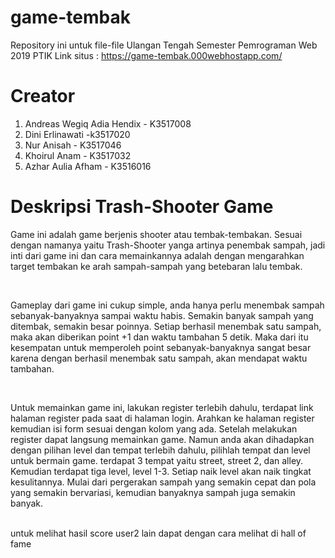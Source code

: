# game-tembak
 Repository ini untuk file-file Ulangan Tengah Semester Pemrograman Web 2019 PTIK
 Link situs : https://game-tembak.000webhostapp.com/

# Creator
1. Andreas Wegiq Adia Hendix - K3517008 
2. Dini Erlinawati -k3517020
2. Nur Anisah - K3517046
3. Khoirul Anam - K3517032
4. Azhar Aulia Afham - K3516016


# Deskripsi Trash-Shooter Game
Game ini adalah game berjenis shooter atau tembak-tembakan. Sesuai dengan namanya yaitu Trash-Shooter yanga artinya penembak sampah, jadi inti dari game ini dan cara memainkannya adalah dengan mengarahkan target tembakan ke arah sampah-sampah yang betebaran lalu tembak. 

<br/>

Gameplay dari game ini cukup simple, anda hanya perlu menembak sampah sebanyak-banyaknya sampai waktu habis. Semakin banyak sampah yang ditembak, semakin besar poinnya. Setiap berhasil menembak satu sampah, maka akan diberikan point +1 dan waktu tambahan 5 detik. Maka dari itu kesempatan untuk memperoleh point sebanyak-banyaknya sangat besar karena dengan berhasil menembak satu sampah, akan mendapat waktu tambahan. 

<br/>

Untuk memainkan game ini, lakukan register terlebih dahulu, terdapat link halaman register pada saat di halaman login. Arahkan ke halaman register kemudian isi form sesuai dengan kolom yang ada. Setelah melakukan register dapat langsung memainkan game. Namun anda akan dihadapkan dengan pilihan level dan tempat terlebih dahulu, pilihlah tempat dan level untuk bermain game. terdapat 3 tempat yaitu street, street 2, dan alley. Kemudian terdapat tiga level, level 1-3. Setiap naik level akan naik tingkat kesulitannya. Mulai dari pergerakan sampah yang semakin cepat dan pola yang semakin bervariasi, kemudian banyaknya sampah juga semakin banyak. 


<br/> untuk melihat hasil score user2 lain dapat dengan cara melihat di hall of fame


